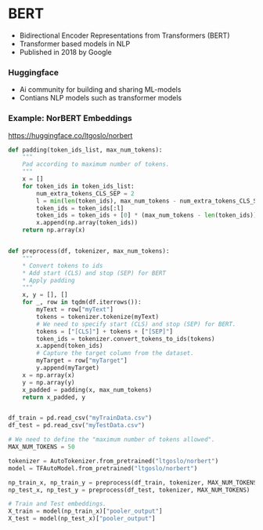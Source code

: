 
# BERT
* Bidirectional Encoder Representations from Transformers (BERT)
* Transformer based models in NLP
* Published in 2018 by Google


### Huggingface
* Ai community for building and sharing ML-models
* Contians NLP models such as transformer models


### Example: NorBERT Embeddings
https://huggingface.co/ltgoslo/norbert

```python
def padding(token_ids_list, max_num_tokens):
    """
    Pad according to maximum number of tokens.
    """
    x = []
    for token_ids in token_ids_list:
        num_extra_tokens_CLS_SEP = 2
        l = min(len(token_ids), max_num_tokens - num_extra_tokens_CLS_SEP)
        token_ids = token_ids[:l]
        token_ids = token_ids + [0] * (max_num_tokens - len(token_ids))
        x.append(np.array(token_ids))
    return np.array(x)


def preprocess(df, tokenizer, max_num_tokens):
    """
    * Convert tokens to ids
    * Add start (CLS) and stop (SEP) for BERT
    * Apply padding
    """
    x, y = [], []
    for _, row in tqdm(df.iterrows()):
        myText = row["myText"]
        tokens = tokenizer.tokenize(myText)
        # We need to specify start (CLS) and stop (SEP) for BERT.
        tokens = ["[CLS]"] + tokens + ["[SEP]"]
        token_ids = tokenizer.convert_tokens_to_ids(tokens)
        x.append(token_ids)
        # Capture the target column from the dataset.
        myTarget = row["myTarget"]
        y.append(myTarget)
    x = np.array(x)
    y = np.array(y)
    x_padded = padding(x, max_num_tokens)
    return x_padded, y


df_train = pd.read_csv("myTrainData.csv")
df_test = pd.read_csv("myTestData.csv")

# We need to define the "maximum number of tokens allowed".
MAX_NUM_TOKENS = 50

tokenizer = AutoTokenizer.from_pretrained("ltgoslo/norbert")
model = TFAutoModel.from_pretrained("ltgoslo/norbert")

np_train_x, np_train_y = preprocess(df_train, tokenizer, MAX_NUM_TOKENS)
np_test_x, np_test_y = preprocess(df_test, tokenizer, MAX_NUM_TOKENS)

# Train and Test embeddings.
X_train = model(np_train_x)["pooler_output"]
X_test = model(np_test_x)["pooler_output"]
```
